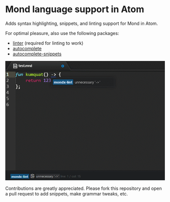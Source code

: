 # Mond language support in Atom

Adds syntax highlighting, snippets, and linting support for Mond in Atom.

For optimal pleasure, also use the following packages:
* [linter](https://atom.io/packages/linter) (required for linting to work)
* [autocomplete](https://atom.io/packages/autocomplete)
* [autocomplete-snippets](https://atom.io/packages/autocomplete-snippets)

![Highlighting, snippets, and linting](https://raw.githubusercontent.com/dajoh/language-mond/master/example.gif)

Contributions are greatly appreciated. Please fork this repository and open a
pull request to add snippets, make grammar tweaks, etc.
